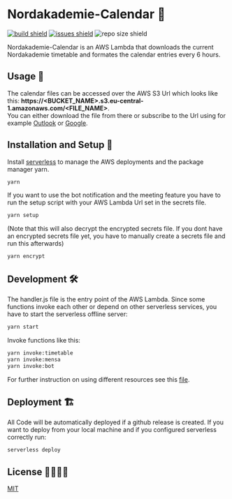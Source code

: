 # Nordakademie-Calendar 📆

[![build shield](https://img.shields.io/github/workflow/status/luismeyer/nordakademie-calendar/Deploy%20master/master)](https://github.com/luismeyer/nordakademie-calendar/actions)
[![issues shield](https://img.shields.io/github/issues/luismeyer/nordakademie-calendar)](https://github.com/luismeyer/nordakademie-calendar/issues)
![repo size shield](https://img.shields.io/github/repo-size/luismeyer/nordakademie-calendar)

Nordakademie-Calendar is an AWS Lambda that downloads the current Nordakademie timetable and formates the calendar entries every 6 hours.

## Usage 📄

The calendar files can be accessed over the AWS S3 Url which looks like this: **https://<BUCKET_NAME>.s3.eu-central-1.amazonaws.com/<FILE_NAME>**. <br/> You can either download the file from there or subscribe to the Url using for example [Outlook](https://support.microsoft.com/en-us/office/import-or-subscribe-to-a-calendar-in-outlook-on-the-web-503ffaf6-7b86-44fe-8dd6-8099d95f38df) or [Google](https://support.google.com/calendar/answer/37100).

## Installation and Setup 🏁

Install [serverless](https://serverless.com) to manage the AWS deployments
and the package manager yarn.

```bash
yarn
```

If you want to use the bot notification and the meeting feature you have to run the setup script with your AWS Lambda Url set in the secrets file.

```bash
yarn setup
```

(Note that this will also decrypt the encrypted secrets file. If you dont have an encrypted secrets file yet, you have to manually create a secrets file and run this afterwards)

```bash
yarn encrypt
```

## Development 🛠

The handler.js file is the entry point of the AWS Lambda. Since some functions invoke each other or depend on other serverless services, you have to start the serverless offline server:

```bash
yarn start
```

Invoke functions like this:

```bash
yarn invoke:timetable
yarn invoke:mensa
yarn invoke:bot
```

For further instruction on using different resources see this [file](resources/readme.md).

## Deployment 🏗

All Code will be automatically deployed if a github release is created.
If you want to deploy from your local machine and if you configured serverless correctly run:

```bash
serverless deploy
```

## License 👨‍⚖️👩‍⚖️

[MIT](https://choosealicense.com/licenses/mit/)
